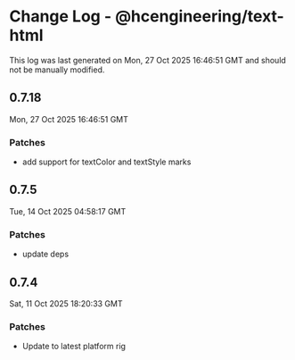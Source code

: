 # Change Log - @hcengineering/text-html

This log was last generated on Mon, 27 Oct 2025 16:46:51 GMT and should not be manually modified.

## 0.7.18
Mon, 27 Oct 2025 16:46:51 GMT

### Patches

- add support for textColor and textStyle marks

## 0.7.5
Tue, 14 Oct 2025 04:58:17 GMT

### Patches

- update deps

## 0.7.4
Sat, 11 Oct 2025 18:20:33 GMT

### Patches

- Update to latest platform rig

